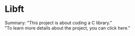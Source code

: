 # Libft
Summary: "This project is about coding a C library."<br>
"To learn more details about the project, you can click <a>here.</a>"
